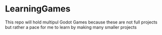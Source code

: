 # LearningGames
 This repo will hold multipul Godot Games because these are not full projects but rather a pace for me to learn by making many smaller projects

